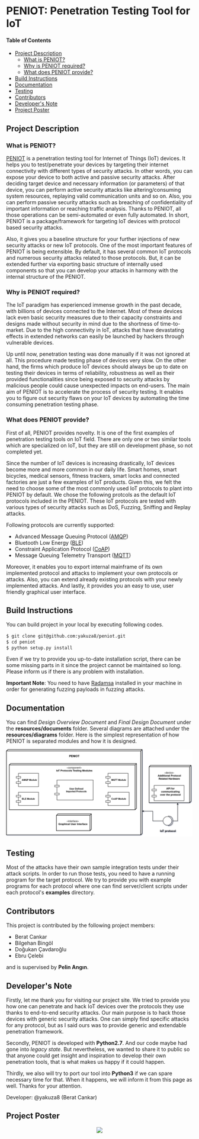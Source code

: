 # PENIOT: Penetration Testing Tool for IoT

#### Table of Contents
* [Project Description](#Project-Description)
    * [What is PENIOT?](#What-is-PENIOT)
    * [Why is PENIOT required?](#Why-is-PENIOT-required)
    * [What does PENIOT provide?](#What-does-PENIOT-provide)
* [Build Instructions](#Build-Instructions)
* [Documentation](#Documentation)
* [Testing](#Testing)
* [Contributors](#Contributors)
* [Developer's Note](#Developers-Note)
* [Project Poster](#Project-Poster)

## Project Description

### What is PENIOT?

[PENIOT](https://senior.ceng.metu.edu.tr/2019/peniot/) is a penetration testing tool for Internet of Things (IoT) devices. 
It helps you to test/penetrate your devices by targeting their internet connectivity
with different types of security attacks. In other words, you can expose your device
to both active and passive security attacks. After deciding target device and necessary
information (or parameters) of that device, you can perform active security attacks like
altering/consuming system resources, replaying valid communication units and so on.
Also, you can perform passive security attacks such as breaching of confidentiality of
important information or reaching traffic analysis. Thanks to PENIOT, all those operations
can be semi-automated or even fully automated. In short, PENIOT is a package/framework for
targeting IoT devices with protocol based security attacks.

Also, it gives you a baseline structure for your further injections of new security attacks
or new IoT protocols. One of the most important features of PENIOT is being extensible.
By default, it has several common IoT protocols and numerous security attacks related to
those protocols. But, it can be extended further via exporting basic structure of internally
used components so that you can develop your attacks in harmony with the internal structure
of the PENIOT.

### Why is PENIOT required?

The IoT paradigm has experienced immense growth in the past decade, with billions of devices
connected to the Internet. Most of these devices lack even basic security measures due to
their capacity constraints and designs made without security in mind due to the shortness
of time-to-market. Due to the high connectivity in IoT, attacks that have devastating
effects in extended networks can easily be launched by hackers through vulnerable devices.

Up until now, penetration testing was done manually if it was not ignored at all.
This procedure made testing phase of devices very slow. On the other hand, the firms which
produce IoT devices should always be up to date on testing their devices in terms of
reliability, robustness as well as their provided functionalities since being exposed to
security attacks by malicious people could cause unexpected impacts on end-users.
The main aim of PENIOT is to accelerate the process of security testing. It enables you to
figure out security flaws on your IoT devices by automating the time consuming penetration
testing phase.

### What does PENIOT provide?

First of all, PENIOT provides novelty. It is one of the first examples of penetration testing
tools on IoT field. There are only one or two similar tools which are specialized on IoT,
but they are still on development phase, so not completed yet.

Since the number of IoT devices is increasing drastically, IoT devices become more and more
common in our daily life. Smart homes, smart bicycles, medical sensors, fitness trackers,
smart locks and connected factories are just a few examples of IoT products. Given this,
we felt the need to choose some of the most commonly used IoT protocols to plant into PENIOT
by default. We chose the following protcols as the default IoT protocols included in the
PENIOT. These IoT protocols are tested with various types of security attacks such as DoS,
Fuzzing, Sniffing and Replay attacks. 

Following protocols are currently supported:
* Advanced Message Queuing Protocol ([AMQP](https://www.amqp.org/))
* Bluetooth Low Energy ([BLE](https://www.bluetooth.com/))
* Constraint Application Protocol ([CoAP](https://coap.technology/))
* Message Queuing Telemetry Transport ([MQTT](http://mqtt.org/))

Moreover, it enables you to export internal mainframe of its own implemented protocol and
attacks to implement your own protocols or attacks. Also, you can extend already existing
protocols with your newly implemented attacks. And lastly, it provides you an easy to use,
user friendly graphical user interface. 

## Build Instructions
You can build project in your local by executing following codes.
```shell
$ git clone git@github.com:yakuza8/peniot.git
$ cd peniot
$ python setup.py install
```
Even if we try to provide you up-to-date installation script, there can be some missing parts in
it since the project cannot be maintained so long. Please inform us if there is any problem
with installation.

**Important Note**: You need to have [Radamsa](https://gitlab.com/akihe/radamsa) installed
in your machine in order for generating fuzzing payloads in fuzzing attacks.  

## Documentation
You can find *Design Overview Document* and *Final Design Document* under the **resources/documents** folder.
Several diagrams are attached under the **resources/diagrams** folder. Here is the simplest
representation of how PENIOT is separated modules and how it is designed.

<p align="center">
<img src="/resources/diagrams/peniot_structure_component_diagram.png">
</p>

## Testing
Most of the attacks have their own sample integration tests under their attack scripts. In
order to run those tests, you need to have a running program for the target protocol. We try to
provide you with example programs for each protocol where one can find server/client scripts
under each protocol's **examples** directory. 

## Contributors
This project is contributed by the following project members:
- Berat Cankar
- Bilgehan Bingöl
- Doğukan Çavdaroğlu
- Ebru Çelebi

and is supervised by **Pelin Angın**.

## Developer's Note
Firstly, let me thank you for visiting our project site. We tried to provide you how one can
penetrate and hack IoT devices over the protocols they use thanks to end-to-end security attacks.
Our main purpose is to hack those devices with generic security attacks. One can simply find
specific attacks for any protocol, but as I said ours was to provide generic and extendable
penetration framework. 

Secondly, PENIOT is developed with **Python2.7**. And our code maybe had gone into *legacy state*.
But nevertheless, we wanted to share it to public so that anyone could get insight and
inspiration to develop their own penetration tools, that is what makes us happy if it could happen.

Thirdly, we also will try to port our tool into **Python3** if we can spare necessary time for that.
When it happens, we will inform it from this page as well. Thanks for your attention.

Developer: @yakuza8 (Berat Cankar)

## Project Poster
<p align="center">
<img src="/resources/peniot_vectorized.svg">
</p>